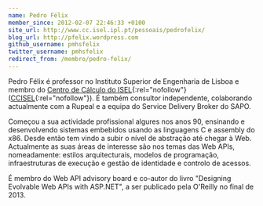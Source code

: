 ```yaml
---
name: Pedro Félix
member_since: 2012-02-07 22:46:33 +0100
site_url: http://www.cc.isel.ipl.pt/pessoais/pedrofelix/
blog_url: http://pfelix.wordpress.com
github_username: pmhsfelix
twitter_username: pmhsfelix
redirect_from: /membro/pedro-felix/
---
```

Pedro Félix é professor no Instituto Superior de Engenharia de Lisboa e membro do [Centro de Cálculo do ISEL](http://www.cc.isel.ipl.pt "Centro de Cálculo do ISEL (CCISEL)"){:rel="nofollow"} ([CCISEL](http://www.cc.isel.ipl.pt "Centro de Cálculo do ISEL (CCISEL)"){:rel="nofollow"}). É também consultor independente, colaborando actualmente com a Rupeal e a equipa do Service Delivery Broker do SAPO.

Começou a sua actividade profissional algures nos anos 90, ensinando e desenvolvendo sistemas embebidos usando as linguagens C e assembly do x86. Desde então tem vindo a subir o nível de abstração até chegar à Web. Actualmente as suas áreas de interesse são nos temas das Web APIs, nomeadamente: estilos arquitecturais, modelos de programação, infraestruturas de execução e gestão de identidade e controlo de acessos.

É membro do Web API advisory board e co-autor do livro "Designing Evolvable Web APIs with ASP.NET", a ser publicado pela O'Reilly no final de 2013.
